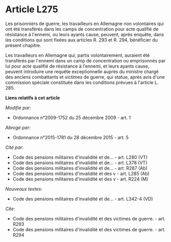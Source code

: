 # Article L275

Les prisonniers de guerre, les travailleurs en Allemagne non volontaires qui ont été transférés dans les camps de
concentration pour acte qualifié de résistance à l'ennemi, ou leurs ayants cause, peuvent, après enquête, dans les conditions
qui sont fixées aux articles R. 293 et R. 294, bénéficier du présent chapitre. 

Les travailleurs en Allemagne qui, partis volontairement, auraient été transférés par l'ennemi dans un camp de concentration
ou emprisonnés par lui pour acte qualifié de résistance à l'ennemi, et leurs ayants cause, peuvent introduire une requête
exceptionnelle auprès du ministre chargé des anciens combattants et victimes de guerre, qui statue, après avis d'une
commission spéciale constituée dans les conditions prévues à l'article L. 285.

**Liens relatifs à cet article**

_Modifié par_:

  - Ordonnance n°2009-1752 du 25 décembre 2009 - art. 1

_Abrogé par_:

  - Ordonnance n°2015-1781 du 28 décembre 2015 - art. 5

_Cité par_:

  - Code des pensions militaires d'invalidité et de... - art. L280 (VT)
  - Code des pensions militaires d'invalidité et de... - art. L378 (VT)
  - Code des pensions militaires d'invalidité et de... - art. R287 (Ab)
  - Code des pensions militaires d'invalidité et des v - art. L285 (Ab)
  - Code des pensions militaires d'invalidité et des v - art. R224 (M)

_Nouveaux textes_:

  - Code des pensions militaires d'invalidité et de... - art. L342-4 (VD)

_Cite_:

  - Code des pensions militaires d'invalidité et des victimes de guerre. - art. R293
  - Code des pensions militaires d'invalidité et des victimes de guerre. - art. R294
